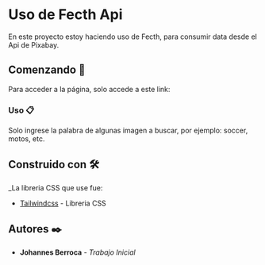 # Uso de Fecth Api

En este proyecto estoy haciendo uso de Fecth, para consumir data desde el Api de Pixabay.

## Comenzando 🚀

Para acceder a la página, solo accede a este link: 

### Uso 📋

Solo ingrese la palabra de algunas imagen a buscar, por ejemplo: soccer, motos, etc.

## Construido con 🛠️

_La libreria CSS que use fue:

* [Tailwindcss](https://tailwindcss.com/) - Libreria CSS

## Autores ✒️

* **Johannes Berroca** - *Trabajo Inicial*

